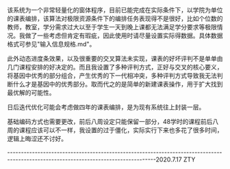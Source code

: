 该系统为一个非常轻量化的窗体程序，目前已能完成在实际条件下，以学院为单位的课表编排，该算法对极限资源条件下的编排任务表现得不是很好，比如个位数的教师，教室，学分需求过大以至于学生一天到晚上课都无法满足学分要求等极限情况。我做了一些考虑但肯定有瑕疵，因此使用时请尽量设置实际得数据。具体数据格式可参见"输入信息规格.md"。

此外动态进度条效果，以及很重要的交叉算法未实现，课表的好坏评判不是单单由几门课程安排的好决定的。而且我设置了多种评判方式，正好与交叉的核心要义，将基因中优秀的部分组合，产生优秀的下一代相冲突，多种评判方式导致我无法判断什么才是基因中的优秀部分。取而代之的是简单的新建课表操作，用于扩大找到最优解的可能性。

日后迭代优化可能会考虑做四年的课表编排，是为现有系统往上封装一层。

基础编码方式也需要更改，前后八周设定只能保留一部分，48学时的课程前后八周的课程应该可以不一样，我设置的过于僵化，实际实行下来也多花了很多时间，逻辑上晦涩还不讨好。

------------------------------------------------------------------------------------------------------------------------------------2020.7.17 	ZTY